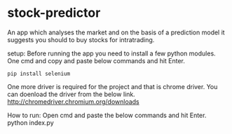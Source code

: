 # stock-predictor
An app which analyses the market and on the basis of a prediction model it suggests you should to buy stocks for intratrading.

setup: Before running the app you need to install a few python modules. 
One cmd and copy and paste below commands and hit Enter.

    pip install selenium

One more driver is required for the project and that is chrome driver. You can doenload the driver from the below link.
    http://chromedriver.chromium.org/downloads

How to run: Open cmd and paste the below commands and hit Enter.
    python index.py
    
